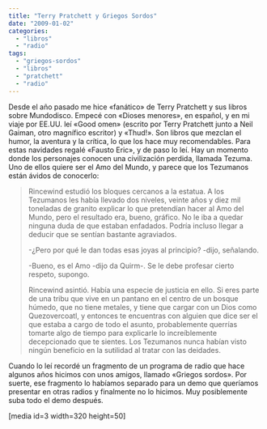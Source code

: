 ```yaml
---
title: "Terry Pratchett y Griegos Sordos"
date: "2009-01-02"
categories: 
  - "libros"
  - "radio"
tags: 
  - "griegos-sordos"
  - "libros"
  - "pratchett"
  - "radio"
---
```


Desde el año pasado me hice «fanático» de Terry Pratchett y sus libros sobre Mundodisco. Empecé con «Dioses menores», en español, y en mi viaje por EE.UU. leí «Good omen» (escrito por Terry Pratchett junto a Neil Gaiman, otro magnífico escritor) y «Thud!». Son libros que mezclan el humor, la aventura y la crítica, lo que los hace muy recomendables. Para estas navidades regalé «Fausto Eric», y de paso lo leí. Hay un momento donde los personajes conocen una civilización perdida, llamada Tezuma. Uno de ellos quiere ser el Amo del Mundo, y parece que los Tezumanos están ávidos de conocerlo:

> Rincewind estudió los bloques cercanos a la estatua. A los Tezumanos les había llevado dos niveles, veinte años y diez mil toneladas de granito explicar lo que pretendían hacer al Amo del Mundo, pero el resultado era, bueno, gráfico. No le iba a quedar ninguna duda de que estaban enfadados. Podría incluso llegar a deducir que se sentían bastante agraviados.
> 
> \-¿Pero por qué le dan todas esas joyas al principio? -dijo, señalando.
> 
> \-Bueno, es el Amo -dijo da Quirm-. Se le debe profesar cierto respeto, supongo.
> 
> Rincewind asintió. Había una especie de justicia en ello. Si eres parte de una tribu que vive en un pantano en el centro de un bosque húmedo, que no tiene metales, y tiene que cargar con un Dios como Quezovercoatl, y entonces te encuentras con alguien que dice ser el que estaba a cargo de todo el asunto, probablemente querrías tomarte algo de tiempo para explicarle lo increíblemente decepcionado que te sientes. Los Tezumanos nunca habían visto ningún beneficio en la sutilidad al tratar con las deidades.

Cuando lo leí recordé un fragmento de un programa de radio que hace algunos años hicimos con unos amigos, llamado «Griegos sordos». Por suerte, ese fragmento lo habíamos separado para un demo que queríamos presentar en otras radios y finalmente no lo hicimos. Muy posiblemente suba todo el demo después.

\[media id=3 width=320 height=50\]
